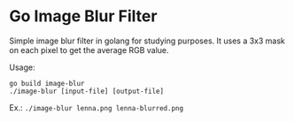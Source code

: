 # Go Image Blur Filter

Simple image blur filter in golang for studying purposes. It uses a 3x3 mask on each pixel to get the average RGB value.

Usage: 

```
go build image-blur
./image-blur [input-file] [output-file]
```

Ex.:
`
./image-blur lenna.png lenna-blurred.png
`